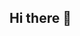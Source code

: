 ## Hi there 👋

<!--
**maulafajarina/maulafajarina** is a ✨ _special_ ✨ repository because its `README.md` (this file) appears on your GitHub profile.
maula's here!!
## 👋 Halo, i'm Maula Fajarina K!

💻 Saya seorang pengembang pemula yang sedang belajar dan berkembang di dunia pemrograman. Saya biasa menggunakan beberapa bahasa berikut dalam proyek dan pembelajaran saya:

- 🔹 **C/C++** (via Dev C++)
- 🔹 **Java**
- 🔹 **HTML**

📱 Jangan ragu untuk terhubung dengan saya di Instagram: [@maulakn_] https://www.instagram.com/maulakn_?igsh=Y3Jjdm0wdGl6N2dy
Terima kasih sudah mampir! 🚀




